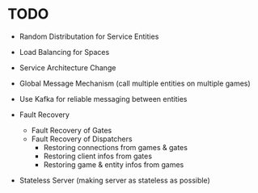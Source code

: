 # TODO

* Random Distributation for Service Entities 

* Load Balancing for Spaces

* Service Architecture Change

* Global Message Mechanism (call multiple entities on multiple games)

* Use Kafka for reliable messaging between entities

* Fault Recovery
    * Fault Recovery of Gates 
    * Fault Recovery of Dispatchers
        * Restoring connections from games & gates
        * Restoring client infos from gates 
        * Restoring game & entity infos from games
            
* Stateless Server (making server as stateless as possible)
